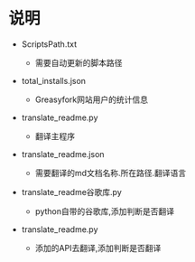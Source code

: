 # 说明

- ScriptsPath.txt
  
  - 需要自动更新的脚本路径
- total_installs.json
  
  - Greasyfork网站用户的统计信息
- translate_readme.py
  
  - 翻译主程序
- translate_readme.json
  
  - 需要翻译的md文档名称.所在路径.翻译语言
- translate_readme谷歌库.py
  
  - python自带的谷歌库,添加判断是否翻译
- translate_readme.py
  
  - 添加的API去翻译,添加判断是否翻译


